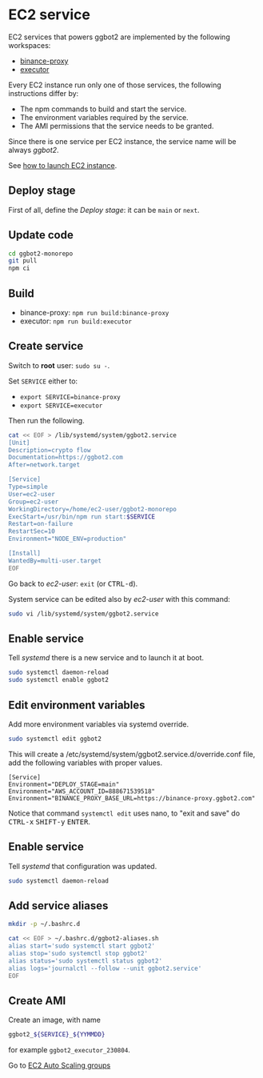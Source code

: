 # EC2 service

EC2 services that powers ggbot2 are implemented by the following workspaces:

- [binance-proxy](../binance-proxy/)
- [executor](../executor/)

Every EC2 instance run only one of those services, the following instructions differ by:

- The npm commands to build and start the service.
- The environment variables required by the service.
- The AMI permissions that the service needs to be granted.

Since there is one service per EC2 instance, the service name will be always _ggbot2_.

See [how to launch EC2 instance](./ec2-launch-instance.md).

## Deploy stage

First of all, define the _Deploy stage_: it can be `main` or `next`.

## Update code

```sh
cd ggbot2-monorepo
git pull
npm ci
```

## Build

- binance-proxy: `npm run build:binance-proxy`
- executor: `npm run build:executor`

## Create service

Switch to **root** user: `sudo su -`.

Set `SERVICE` either to:

- `export SERVICE=binance-proxy`
- `export SERVICE=executor`

Then run the following.

```sh
cat << EOF > /lib/systemd/system/ggbot2.service
[Unit]
Description=crypto flow
Documentation=https://ggbot2.com
After=network.target

[Service]
Type=simple
User=ec2-user
Group=ec2-user
WorkingDirectory=/home/ec2-user/ggbot2-monorepo
ExecStart=/usr/bin/npm run start:$SERVICE
Restart=on-failure
RestartSec=10
Environment="NODE_ENV=production"

[Install]
WantedBy=multi-user.target
EOF
```

Go back to _ec2-user_: `exit` (or <kbd>CTRL-d</kbd>).

System service can be edited also by _ec2-user_ with this command:

```sh
sudo vi /lib/systemd/system/ggbot2.service
```

## Enable service

Tell _systemd_ there is a new service and to launch it at boot.

```sh
sudo systemctl daemon-reload
sudo systemctl enable ggbot2
```

## Edit environment variables

Add more environment variables via systemd override.

```sh
sudo systemctl edit ggbot2
```

This will create a /etc/systemd/system/ggbot2.service.d/override.conf file, add the following variables with proper values.

```
[Service]
Environment="DEPLOY_STAGE=main"
Environment="AWS_ACCOUNT_ID=888671539518"
Environment="BINANCE_PROXY_BASE_URL=https://binance-proxy.ggbot2.com"
```

Notice that command `systemctl edit` uses nano, to "exit and save" do <kbd>CTRL-x</kbd> <kbd>SHIFT-y</kbd> <kbd>ENTER</kbd>.

## Enable service

Tell _systemd_ that configuration was updated.

```sh
sudo systemctl daemon-reload
```

## Add service aliases

```sh
mkdir -p ~/.bashrc.d

cat << EOF > ~/.bashrc.d/ggbot2-aliases.sh
alias start='sudo systemctl start ggbot2'
alias stop='sudo systemctl stop ggbot2'
alias status='sudo systemctl status ggbot2'
alias logs='journalctl --follow --unit ggbot2.service'
EOF
```

## Create AMI

Create an image, with name

```sh
ggbot2_${SERVICE}_${YYMMDD}
```

for example `ggbot2_executor_230804`.

Go to [EC2 Auto Scaling groups](./ec2-auto-scaling-groups.md)
